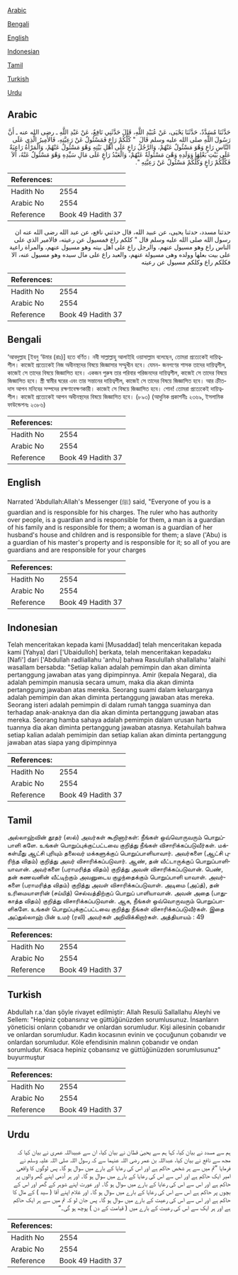 [Arabic](#arabic)

[Bengali](#bengali)

[English](#english)

[Indonesian](#indonesian)

[Tamil](#tamil)

[Turkish](#turkish)

[Urdu](#urdu)

## Arabic


<div dir="rtl" lang="ar" style={{fontSize:'larger',backgroundColor:'#f8f9fa',padding:20}}>
حَدَّثَنَا مُسَدَّدٌ، حَدَّثَنَا يَحْيَى، عَنْ عُبَيْدِ اللَّهِ، قَالَ حَدَّثَنِي نَافِعٌ، عَنْ عَبْدِ اللَّهِ ـ رضى الله عنه ـ أَنَّ رَسُولَ اللَّهِ صلى الله عليه وسلم قَالَ ‏ "‏ كُلُّكُمْ رَاعٍ فَمَسْئُولٌ عَنْ رَعِيَّتِهِ، فَالأَمِيرُ الَّذِي عَلَى النَّاسِ رَاعٍ وَهْوَ مَسْئُولٌ عَنْهُمْ، وَالرَّجُلُ رَاعٍ عَلَى أَهْلِ بَيْتِهِ وَهْوَ مَسْئُولٌ عَنْهُمْ، وَالْمَرْأَةُ رَاعِيَةٌ عَلَى بَيْتِ بَعْلِهَا وَوَلَدِهِ وَهْىَ مَسْئُولَةٌ عَنْهُمْ، وَالْعَبْدُ رَاعٍ عَلَى مَالِ سَيِّدِهِ وَهْوَ مَسْئُولٌ عَنْهُ، أَلاَ فَكُلُّكُمْ رَاعٍ وَكُلُّكُمْ مَسْئُولٌ عَنْ رَعِيَّتِهِ ‏"‏‏.‏
</div>
<div style={{backgroundColor:'#f8f9fa',padding:20, marginBottom: 10}}><table> <thead> <tr> <th>References:</th> <th></th> </tr> </thead> <tbody><tr><td>Hadith No</td><td>2554</td></tr><tr><td>Arabic No</td><td>2554</td></tr><tr><td>Reference</td><td>Book 49 Hadith 37</td></tr></tbody></table></div>


<div dir="rtl" lang="ar" style={{fontSize:'larger',backgroundColor:'#f8f9fa',padding:20}}>
حدثنا مسدد، حدثنا يحيى، عن عبيد الله، قال حدثني نافع، عن عبد الله رضى الله عنه ان رسول الله صلى الله عليه وسلم قال " كلكم راع فمسيول عن رعيته، فالامير الذي على الناس راع وهو مسيول عنهم، والرجل راع على اهل بيته وهو مسيول عنهم، والمراة راعية على بيت بعلها وولده وهى مسيولة عنهم، والعبد راع على مال سيده وهو مسيول عنه، الا فكلكم راع وكلكم مسيول عن رعيته
</div>
<div style={{backgroundColor:'#f8f9fa',padding:20, marginBottom: 10}}><table> <thead> <tr> <th>References:</th> <th></th> </tr> </thead> <tbody><tr><td>Hadith No</td><td>2554</td></tr><tr><td>Arabic No</td><td>2554</td></tr><tr><td>Reference</td><td>Book 49 Hadith 37</td></tr></tbody></table></div>

## Bengali


<div dir="ltr" lang="bn" style={{fontSize:'larger',backgroundColor:'#f8f9fa',padding:20}}>
‘আবদুল্লাহ [ইবনু ‘উমার (রাঃ)] হতে বর্ণিত। নবী সাল্লাল্লাহু আলাইহি ওয়াসাল্লাম বলেছেন, তোমরা প্রত্যেকেই দায়িত্বশীল। কাজেই প্রত্যেকেই নিজ অধীনস্থদের বিষয়ে জিজ্ঞাসার সম্মুখীন হবে। যেমন- জনগণের শাসক তাদের দায়িত্বশীল, কাজেই সে তাদের বিষয়ে জিজ্ঞাসিত হবে। একজন পুরুষ তার পরিবার পরিজনদের দায়িত্বশীল, কাজেই সে তাদের বিষয়ে জিজ্ঞাসিত হবে। স্ত্রী স্বামীর ঘরের এবং তার সন্তানের দায়িত্বশীল, কাজেই সে তাদের বিষয়ে জিজ্ঞাসিত হবে। আর ক্রীতদাস আপন মনিবের সম্পদের রক্ষণাবেক্ষণকারী। কাজেই সে বিষয়ে জিজ্ঞাসিত হবে। শোন! তোমরা প্রত্যেকেই দায়িত্বশীল। কাজেই প্রত্যেকেই আপন অধীনস্থদের বিষয়ে জিজ্ঞাসিত হবে। (৮৯৩) (আধুনিক প্রকাশনীঃ ২৩৬৯, ইসলামিক ফাউন্ডেশনঃ ২৩৮৬)
</div>
<div style={{backgroundColor:'#f8f9fa',padding:20, marginBottom: 10}}><table> <thead> <tr> <th>References:</th> <th></th> </tr> </thead> <tbody><tr><td>Hadith No</td><td>2554</td></tr><tr><td>Arabic No</td><td>2554</td></tr><tr><td>Reference</td><td>Book 49 Hadith 37</td></tr></tbody></table></div>

## English


<div dir="ltr" lang="en" style={{fontSize:'larger',backgroundColor:'#f8f9fa',padding:20}}>
Narrated 'Abdullah:Allah's Messenger (ﷺ) said, "Everyone of you is a guardian and is responsible for his charges. The ruler who has authority over people, is a guardian and is responsible for them, a man is a guardian of his family and is responsible for them; a woman is a guardian of her husband's house and children and is responsible for them; a slave ('Abu) is a guardian of his master's property and is responsible for it; so all of you are guardians and are responsible for your charges
</div>
<div style={{backgroundColor:'#f8f9fa',padding:20, marginBottom: 10}}><table> <thead> <tr> <th>References:</th> <th></th> </tr> </thead> <tbody><tr><td>Hadith No</td><td>2554</td></tr><tr><td>Arabic No</td><td>2554</td></tr><tr><td>Reference</td><td>Book 49 Hadith 37</td></tr></tbody></table></div>

## Indonesian


<div dir="ltr" lang="id" style={{fontSize:'larger',backgroundColor:'#f8f9fa',padding:20}}>
Telah menceritakan kepada kami [Musaddad] telah menceritakan kepada kami [Yahya] dari ['Ubaidulloh] berkata, telah menceritakan kepadaku [Nafi'] dari ['Abdullah radliallahu 'anhu] bahwa Rasulullah shallallahu 'alaihi wasallam bersabda: "Setiap kalian adalah pemimpin dan akan diminta pertanggung jawaban atas yang dipimpinnya. Amir (kepala Negara), dia adalah pemimpin manusia secara umum, maka dia akan diminta pertanggung jawaban atas mereka. Seorang suami dalam keluarganya adalah pemimpin dan akan diminta pertanggung jawaban atas mereka. Seorang isteri adalah pemimpin di dalam rumah tangga suaminya dan terhadap anak-anaknya dan dia akan diminta pertanggung jawaban atas mereka. Seorang hamba sahaya adalah pemimpin dalam urusan harta tuannya dia akan diminta pertanggung jawaban atasnya. Ketahuilah bahwa setiap kalian adalah pemimipin dan setiap kalian akan diminta pertanggung jawaban atas siapa yang dipimpinnya
</div>
<div style={{backgroundColor:'#f8f9fa',padding:20, marginBottom: 10}}><table> <thead> <tr> <th>References:</th> <th></th> </tr> </thead> <tbody><tr><td>Hadith No</td><td>2554</td></tr><tr><td>Arabic No</td><td>2554</td></tr><tr><td>Reference</td><td>Book 49 Hadith 37</td></tr></tbody></table></div>

## Tamil


<div dir="ltr" lang="ta" style={{fontSize:'larger',backgroundColor:'#f8f9fa',padding:20}}>
அல்லாஹ்வின் தூதர் (ஸல்) அவர்கள் கூறினார்கள்: நீங்கள் ஒவ்வொருவரும் பொறுப்பாளி களே. உங்கள் பொறுப்புக்குட்பட்டவை குறித்து நீங்கள் விசாரிக்கப்படுவீர்கள். மக்கள்மீது ஆட்சி புரியும் தலைவர் மக்களுக்குப் பொறுப்பாளியாவார். அவர்களை (ஆட்சி புரிந்த விதம்) குறித்து அவர் விசாரிக்கப்படுவார். ஆண், தன் வீட்டாருக்குப் பொறுப்பாளியாவான். அவர்களை (பராமரித்த விதம்) குறித்து அவன் விசாரிக்கப்படுவான். பெண், தன் கணவனின் வீட்டிற்கும் அவனுடைய குழந்தைக்கும் பொறுப்பாளி யாவாள். அவர்களை (பராமரித்த விதம்) குறித்து அவள் விசாரிக்கப்படுவாள். அடிமை (அப்த்), தன் உரிமையாளரின் (சய்யித்) செல்வத்திற்குப் பொறுப் பாளியாவான். அவன் அதை (பாதுகாத்த விதம்) குறித்து விசாரிக்கப்படுவான். ஆக, நீங்கள் ஒவ்வொருவரும் பொறுப்பாளிகளே. உங்கள் பொறுப்புக்குட்பட்டவை குறித்து நீங்கள் விசாரிக்கப்படுவீர்கள். இதை அப்துல்லாஹ் பின் உமர் (ரலி) அவர்கள் அறிவிக்கிறார்கள். அத்தியாயம் : 49
</div>
<div style={{backgroundColor:'#f8f9fa',padding:20, marginBottom: 10}}><table> <thead> <tr> <th>References:</th> <th></th> </tr> </thead> <tbody><tr><td>Hadith No</td><td>2554</td></tr><tr><td>Arabic No</td><td>2554</td></tr><tr><td>Reference</td><td>Book 49 Hadith 37</td></tr></tbody></table></div>

## Turkish


<div dir="ltr" lang="tr" style={{fontSize:'larger',backgroundColor:'#f8f9fa',padding:20}}>
Abdullah r.a.'dan şöyle rivayet edilmiştir: Allah Resulü Sallallahu Aleyhi ve Sellem: "Hepiniz çobansınız ve güttüğünüzden sorumlusunuz. İnsanların yöneticisi onların çobanıdır ve onlardan sorumludur. Kişi ailesinin çobanıdır ve onlardan sorumludur. Kadın kocasının evinin ve çocuğunun çobanıdır ve onlardan sorumludur. Köle efendisinin malının çobanıdır ve ondan sorumludur. Kısaca hepiniz çobansınız ve güttüğünüzden sorumlusunuz" buyurmuştur
</div>
<div style={{backgroundColor:'#f8f9fa',padding:20, marginBottom: 10}}><table> <thead> <tr> <th>References:</th> <th></th> </tr> </thead> <tbody><tr><td>Hadith No</td><td>2554</td></tr><tr><td>Arabic No</td><td>2554</td></tr><tr><td>Reference</td><td>Book 49 Hadith 37</td></tr></tbody></table></div>

## Urdu


<div dir="rtl" lang="ur" style={{fontSize:'larger',backgroundColor:'#f8f9fa',padding:20}}>
ہم سے مسدد نے بیان کیا، کہا ہم سے یحییٰ قطان نے بیان کیا، ان سے عبیداللہ عمری نے بیان کیا کہ مجھ سے نافع نے بیان کیا، عبداللہ بن عمر رضی اللہ عنہما سے کہ رسول اللہ صلی اللہ علیہ وسلم نے فرمایا ”تم میں سے ہر شخص حاکم ہے اور اس کی رعایا کے بارے میں سوال ہو گا۔ پس لوگوں کا واقعی امیر ایک حاکم ہے اور اس سے اس کی رعایا کے بارے میں سوال ہو گا۔ اور ہر آدمی اپنے گھر والوں پر حاکم ہے اور اس سے اس کی رعایا کے بارے میں سوال ہو گا۔ اور عورت اپنے شوہر کے گھر اور اس کے بچوں پر حاکم ہے اس سے اس کی رعایا کے بارے میں سوال ہو گا۔ اور غلام اپنے آقا ( سید ) کے مال کا حاکم ہے اور اس سے اس کی رعیت کے بارے میں سوال ہو گا۔ پس جان لو کہ تم میں سے ہر ایک حاکم ہے اور ہر ایک سے اس کی رعیت کے بارے میں ( قیامت کے دن ) پوچھ ہو گی۔“
</div>
<div style={{backgroundColor:'#f8f9fa',padding:20, marginBottom: 10}}><table> <thead> <tr> <th>References:</th> <th></th> </tr> </thead> <tbody><tr><td>Hadith No</td><td>2554</td></tr><tr><td>Arabic No</td><td>2554</td></tr><tr><td>Reference</td><td>Book 49 Hadith 37</td></tr></tbody></table></div>